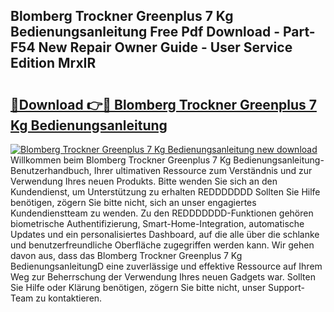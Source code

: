 ## Blomberg Trockner Greenplus 7 Kg Bedienungsanleitung Free Pdf Download - Part-F54 New Repair Owner Guide - User Service Edition MrxIR

# <h2><a href="http://df3wy4g.blite.top/?on=Blomberg+Trockner+Greenplus+7+Kg+Bedienungsanleitung">🔗Download 👉🔴 Blomberg Trockner Greenplus 7 Kg Bedienungsanleitung</a></h2>

[![Blomberg Trockner Greenplus 7 Kg Bedienungsanleitung new download](https://i.imgur.com/lujVjoI.png)](http://df3wy4g.blite.top/?on=Blomberg+Trockner+Greenplus+7+Kg+Bedienungsanleitung)
Willkommen beim Blomberg Trockner Greenplus 7 Kg Bedienungsanleitung-Benutzerhandbuch, Ihrer ultimativen Ressource zum Verständnis und zur Verwendung Ihres neuen Produkts. Bitte wenden Sie sich an den Kundendienst, um Unterstützung zu erhalten REDDDDDDD Sollten Sie Hilfe benötigen, zögern Sie bitte nicht, sich an unser engagiertes Kundendienstteam zu wenden. Zu den REDDDDDDD-Funktionen gehören biometrische Authentifizierung, Smart-Home-Integration, automatische Updates und ein personalisiertes Dashboard, auf die alle über die schlanke und benutzerfreundliche Oberfläche zugegriffen werden kann. Wir gehen davon aus, dass das Blomberg Trockner Greenplus 7 Kg BedienungsanleitungD eine zuverlässige und effektive Ressource auf Ihrem Weg zur Beherrschung der Verwendung Ihres neuen Gadgets war. Sollten Sie Hilfe oder Klärung benötigen, zögern Sie bitte nicht, unser Support-Team zu kontaktieren.

